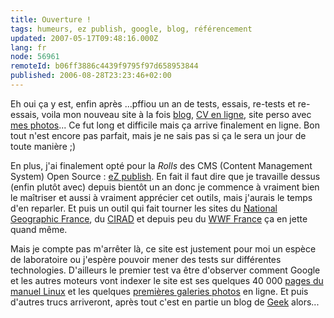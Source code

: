 ```yaml
---
title: Ouverture !
tags: humeurs, ez publish, google, blog, référencement
updated: 2007-05-17T09:48:16.000Z
lang: fr
node: 56961
remoteId: b06ff3886c4439f9795f97d658953844
published: 2006-08-28T23:23:46+02:00
---
```

 
Eh oui ça y est, enfin après ...pffiou un an de tests, essais, re-tests et re-essais, voila mon nouveau site à la fois [blog](/), [CV en ligne](/page/cv-fr), site perso avec [mes photos](http://photos.pwet.fr)... Ce fut long et difficile mais ça arrive finalement en ligne. Bon tout n'est encore pas parfait, mais je ne sais pas si ça le sera un jour de toute manière ;)

 
En plus, j'ai finalement opté pour la *Rolls* des CMS (Content Management System) Open Source : [eZ publish](http://ez.no). En fait il faut dire que je travaille dessus (enfin plutôt avec) depuis bientôt un an donc je commence à vraiment bien le maîtriser et aussi à vraiment apprécier cet outils, mais j'aurais le temps d'en reparler. Et puis un outil qui fait tourner les sites du [National Geographic France](http://www.nationalgeographic.fr/), du [CIRAD](http://www.cirad.fr/ur/acridologie) et depuis peu du [WWF France](http://www.wwf.fr) ça en jette quand même.

 
Mais je compte pas m'arrêter là, ce site est justement pour moi un espèce de laboratoire ou j'espère pouvoir mener des tests sur différentes technologies. D'ailleurs le premier test va être d'observer comment Google et les autres moteurs vont indexer le site est ses quelques 40 000 [pages du manuel Linux](http://pwet.fr/man/linux) et les quelques [premières galeries photos](http://photos.pwet.fr/galeries) en ligne. Et puis d'autres trucs arriveront, après tout c'est en partie un blog de [Geek](http://fr.wikipedia.org/wiki/Geek) alors...

